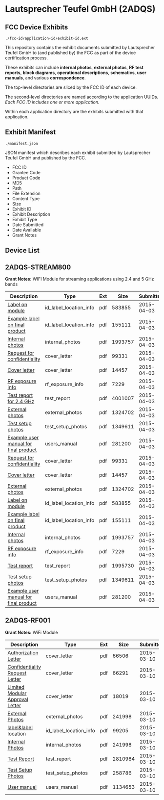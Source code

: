 # Lautsprecher Teufel GmbH (2ADQS)
## FCC Device Exhibits

```
./fcc-id/application-id/exhibit-id.ext
```

This repository contains the exhibit documents submitted by Lautsprecher Teufel GmbH to (and published by) the FCC as part of the device certification process.

These exhibits can include **internal photos**, **external photos**, **RF test reports**, **block diagrams**, **operational descriptions**, **schematics**, **user manuals**, and various **correspondence**.

The top-level directories are sliced by the FCC ID of each device.

The second-level directories are named according to the application UUIDs. *Each FCC ID includes one or more application.*

Within each application directory are the exhibits submitted with that application. 

## Exhibit Manifest

```
./manifest.json
```

JSON manifest which describes each exhibit submitted by Lautsprecher Teufel GmbH and published by the FCC.

- FCC ID
- Grantee Code
- Product Code
- MD5
- Path
- File Extension
- Content Type
- Size
- Exhibit ID
- Exhibit Description
- Exhibit Type
- Date Submitted
- Date Available
- Grant Notes

## Device List
## 2ADQS-STREAM800
**Grant Notes:** WIFI Module for streaming applications using 2.4 and 5 GHz bands

| Description | Type | Ext | Size | Submitted | Available |
| ----------- | ---- | --- | ---- | --------- | --------- |
| [Label on module](2ADQS-STREAM800/349d5d073d154e2d54cceda17fdc246d/2574827.pdf) | id_label_location_info | pdf | 583855 | 2015-04-03 | 2015-04-03 |
| [Example label on final product](2ADQS-STREAM800/349d5d073d154e2d54cceda17fdc246d/2574828.pdf) | id_label_location_info | pdf | 155111 | 2015-04-03 | 2015-04-03 |
| [Internal photos](2ADQS-STREAM800/349d5d073d154e2d54cceda17fdc246d/2574836.pdf) | internal_photos | pdf | 1993757 | 2015-04-03 | 2015-04-03 |
| [Request for confidentiality](2ADQS-STREAM800/349d5d073d154e2d54cceda17fdc246d/2574839.pdf) | cover_letter | pdf | 99331 | 2015-04-03 | 2015-04-03 |
| [Cover letter](2ADQS-STREAM800/349d5d073d154e2d54cceda17fdc246d/2575477.pdf) | cover_letter | pdf | 14457 | 2015-04-03 | 2015-04-03 |
| [RF exposure info](2ADQS-STREAM800/349d5d073d154e2d54cceda17fdc246d/2574837.pdf) | rf_exposure_info | pdf | 7229 | 2015-04-03 | 2015-04-03 |
| [Test report for 2.4 GHz](2ADQS-STREAM800/349d5d073d154e2d54cceda17fdc246d/2574832.pdf) | test_report | pdf | 4001007 | 2015-04-03 | 2015-04-03 |
| [External photos](2ADQS-STREAM800/349d5d073d154e2d54cceda17fdc246d/2574829.pdf) | external_photos | pdf | 1324702 | 2015-04-03 | 2015-04-03 |
| [Test setup photos](2ADQS-STREAM800/349d5d073d154e2d54cceda17fdc246d/2574834.pdf) | test_setup_photos | pdf | 1349611 | 2015-04-03 | 2015-04-03 |
| [Example user manual for final product](2ADQS-STREAM800/349d5d073d154e2d54cceda17fdc246d/2574835.pdf) | users_manual | pdf | 281200 | 2015-04-03 | 2015-04-03 |
| [Request for confidentiality](2ADQS-STREAM800/24d6ef2dbc49178cc716efc4da40574c/2574839.pdf) | cover_letter | pdf | 99331 | 2015-04-03 | 2015-04-03 |
| [Cover letter](2ADQS-STREAM800/24d6ef2dbc49178cc716efc4da40574c/2575477.pdf) | cover_letter | pdf | 14457 | 2015-04-03 | 2015-04-03 |
| [External photos](2ADQS-STREAM800/24d6ef2dbc49178cc716efc4da40574c/2574829.pdf) | external_photos | pdf | 1324702 | 2015-04-03 | 2015-04-03 |
| [Label on module](2ADQS-STREAM800/24d6ef2dbc49178cc716efc4da40574c/2574827.pdf) | id_label_location_info | pdf | 583855 | 2015-04-03 | 2015-04-03 |
| [Example label on final product](2ADQS-STREAM800/24d6ef2dbc49178cc716efc4da40574c/2574828.pdf) | id_label_location_info | pdf | 155111 | 2015-04-03 | 2015-04-03 |
| [Internal photos](2ADQS-STREAM800/24d6ef2dbc49178cc716efc4da40574c/2574836.pdf) | internal_photos | pdf | 1993757 | 2015-04-03 | 2015-04-03 |
| [RF exposure info](2ADQS-STREAM800/24d6ef2dbc49178cc716efc4da40574c/2574837.pdf) | rf_exposure_info | pdf | 7229 | 2015-04-03 | 2015-04-03 |
| [Test report](2ADQS-STREAM800/24d6ef2dbc49178cc716efc4da40574c/2575470.pdf) | test_report | pdf | 1995730 | 2015-04-03 | 2015-04-03 |
| [Test setup photos](2ADQS-STREAM800/24d6ef2dbc49178cc716efc4da40574c/2574834.pdf) | test_setup_photos | pdf | 1349611 | 2015-04-03 | 2015-04-03 |
| [Example user manual for final product](2ADQS-STREAM800/24d6ef2dbc49178cc716efc4da40574c/2574835.pdf) | users_manual | pdf | 281200 | 2015-04-03 | 2015-04-03 |
## 2ADQS-RF001
**Grant Notes:** WiFi Module

| Description | Type | Ext | Size | Submitted | Available |
| ----------- | ---- | --- | ---- | --------- | --------- |
| [Authorization Letter](2ADQS-RF001/0d7877ed6c8e8c11273b7b39e8bfad8e/2551504.pdf) | cover_letter | pdf | 66506 | 2015-03-10 | 2015-03-10 |
| [Confidentiality Request Letter](2ADQS-RF001/0d7877ed6c8e8c11273b7b39e8bfad8e/2551505.pdf) | cover_letter | pdf | 66291 | 2015-03-10 | 2015-03-10 |
| [Limited Modular Approval Letter](2ADQS-RF001/0d7877ed6c8e8c11273b7b39e8bfad8e/2551507.pdf) | cover_letter | pdf | 18019 | 2015-03-10 | 2015-03-10 |
| [External Photos](2ADQS-RF001/0d7877ed6c8e8c11273b7b39e8bfad8e/2551503.pdf) | external_photos | pdf | 241998 | 2015-03-10 | 2015-03-10 |
| [label&label location](2ADQS-RF001/0d7877ed6c8e8c11273b7b39e8bfad8e/2551506.pdf) | id_label_location_info | pdf | 99205 | 2015-03-10 | 2015-03-10 |
| [Internal Photos](2ADQS-RF001/0d7877ed6c8e8c11273b7b39e8bfad8e/2551503.pdf) | internal_photos | pdf | 241998 | 2015-03-10 | 2015-03-10 |
| [Test Report](2ADQS-RF001/0d7877ed6c8e8c11273b7b39e8bfad8e/2551510.pdf) | test_report | pdf | 2810984 | 2015-03-10 | 2015-03-10 |
| [Test Setup Photos](2ADQS-RF001/0d7877ed6c8e8c11273b7b39e8bfad8e/2551511.pdf) | test_setup_photos | pdf | 258786 | 2015-03-10 | 2015-03-10 |
| [User manual](2ADQS-RF001/0d7877ed6c8e8c11273b7b39e8bfad8e/2551512.pdf) | users_manual | pdf | 1134653 | 2015-03-10 | 2015-03-10 |
